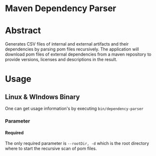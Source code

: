 Maven Dependency Parser
=====================

# Abstract
Generates CSV files of internal and external artifacts and their dependencies by parsing pom files recursively. The application will download pom files of external dependencies from a maven repository to provide versions, licenses and descriptions in the result.
# Usage
## Linux & WIndows Binary
One can get usage information's by executing `bin/dependency-parser`
### Parameter
#### Required
The only required parameter is `--rootDir, -d` which is the root directory where to start the recursive scan of pom files.
